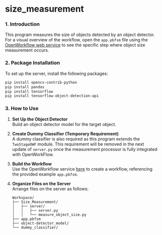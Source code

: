 # size_measurement

### 1. Introduction

This program measures the size of objects detected by an object detector. For a visual overview of the workflow, open the `app.pbfsm` file using the [OpenWorkflow web service](https://cmusatyalab.github.io/OpenWorkflow/) to see the specific step where object size measurement occurs.

### 2. Package Installation

To set up the server, install the following packages:

```bash
pip install opencv-contrib-python
pip install pandas
pip install tensorflow
pip install tensorflow-object-detection-api
```
### 3. How to Use

1. **Set Up the Object Detector**  
   Build an object detector model for the target object.

2. **Create Dummy Classifier (Temporary Requirement)**  
   A dummy classifier is also required as this program extends the `TwoStageOWF` module. This requirement will be removed in the next update of `server.py` once the measurement processor is fully integrated with OpenWorkFlow.

3. **Build the Workflow**  
   Use the OpenWorkflow service [here](https://cmusatyalab.github.io/OpenWorkflow/) to create a workflow, referencing the provided example `app.pbfsm`.

4. **Organize Files on the Server**  
   Arrange files on the server as follows:

   ```plaintext
   Workspace/
   ├── Size_Measurement/
   │   ├── server/
   │   │   ├── server.py
   │   │   └── measure_object_size.py
   ├── app.pbfsm
   ├── object-detector_model/
   └── dummy_classifier/
